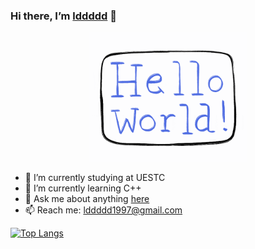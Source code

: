 ### Hi there, I’m [lddddd](https://github.com/lddddd1997/) 👋
<p align="center">
  <img src="https://github.com/lddddd1997/ImageURL/blob/main/hello-world.gif" width="50%">
</p>

- 🔭 I’m currently studying at UESTC
- 🌱 I’m currently learning C++
- 💬 Ask me about anything [here](https://github.com/lddddd1997/lddddd1997/issues)
- 📫 Reach me: lddddd1997@gmail.com

[![Top Langs](https://github-readme-stats.vercel.app/api/top-langs/?username=lddddd1997&layout=compact)](https://github.com/anuraghazra/github-readme-stats)

<!--
**lddddd1997/lddddd1997** is a ✨ _special_ ✨ repository because its `README.md` (this file) appears on your GitHub profile.

Here are some ideas to get you started:

- 🔭 I’m currently working on ...
- 🌱 I’m currently learning ...
- 👯 I’m looking to collaborate on ...
- 🤔 I’m looking for help with ...
- 💬 Ask me about ...
- 📫 How to reach me: ...
- 😄 Pronouns: ...
- ⚡ Fun fact: ...
-->
